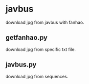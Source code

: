 # javbus
download jpg from javbus with fanhao.

## getfanhao.py
download jpg from specific txt file.

## javbus.py
download jpg from sequences.
